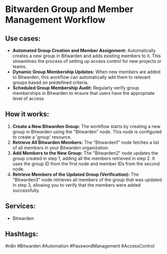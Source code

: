 # Bitwarden Group and Member Management Workflow

## Use cases:

*   **Automated Group Creation and Member Assignment:** Automatically creates a new group in Bitwarden and adds existing members to it. This streamlines the process of setting up access control for new projects or teams.
*   **Dynamic Group Membership Updates:** When new members are added to Bitwarden, this workflow can automatically add them to relevant groups based on predefined criteria.
*   **Scheduled Group Membership Audit:** Regularly verify group memberships in Bitwarden to ensure that users have the appropriate level of access.

## How it works:

1.  **Create a New Bitwarden Group:** The workflow starts by creating a new group in Bitwarden using the "Bitwarden" node. This node is configured to create a 'group' resource.
2.  **Retrieve All Bitwarden Members:** The "Bitwarden1" node fetches a list of all members in your Bitwarden organization.
3.  **Add Members to the New Group:** The "Bitwarden2" node updates the group created in step 1, adding all the members retrieved in step 2. It uses the group ID from the first node and member IDs from the second node.
4.  **Retrieve Members of the Updated Group (Verification):** The "Bitwarden3" node retrieves all members of the group that was updated in step 3, allowing you to verify that the members were added successfully.

## Services:

*   Bitwarden

## Hashtags:

#n8n #Bitwarden #Automation #PasswordManagement #AccessControl
